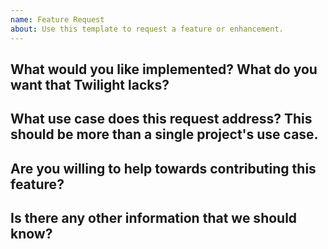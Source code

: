 ```yaml
---
name: Feature Request
about: Use this template to request a feature or enhancement.
---
```


## What would you like implemented? What do you want that Twilight lacks?

## What use case does this request address? This should be more than a single project's use case.

## Are you willing to help towards contributing this feature?

## Is there any other information that we should know?
